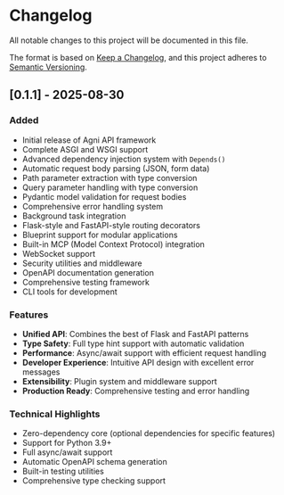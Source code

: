 # Changelog

All notable changes to this project will be documented in this file.

The format is based on [Keep a Changelog](https://keepachangelog.com/en/1.0.0/),
and this project adheres to [Semantic Versioning](https://semver.org/spec/v2.0.0.html).

## [0.1.1] - 2025-08-30

### Added
- Initial release of Agni API framework
- Complete ASGI and WSGI support
- Advanced dependency injection system with `Depends()`
- Automatic request body parsing (JSON, form data)
- Path parameter extraction with type conversion
- Query parameter handling with type conversion
- Pydantic model validation for request bodies
- Comprehensive error handling system
- Background task integration
- Flask-style and FastAPI-style routing decorators
- Blueprint support for modular applications
- Built-in MCP (Model Context Protocol) integration
- WebSocket support
- Security utilities and middleware
- OpenAPI documentation generation
- Comprehensive testing framework
- CLI tools for development

### Features
- **Unified API**: Combines the best of Flask and FastAPI patterns
- **Type Safety**: Full type hint support with automatic validation
- **Performance**: Async/await support with efficient request handling
- **Developer Experience**: Intuitive API design with excellent error messages
- **Extensibility**: Plugin system and middleware support
- **Production Ready**: Comprehensive testing and error handling

### Technical Highlights
- Zero-dependency core (optional dependencies for specific features)
- Support for Python 3.9+
- Full async/await support
- Automatic OpenAPI schema generation
- Built-in testing utilities
- Comprehensive type checking support
